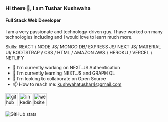 ### Hi there 👋, I am Tushar Kushwaha
#### Full Stack Web Developer
I am a very passionate and technology-driven guy. I have worked on many technologies including and I would love to learn much more.

Skills: REACT /  NODE JS/ MONGO DB/ EXPRESS JS/ NEXT JS/ MATERIAL UI/  BOOTSTRAP / CSS / HTML / AMAZON AWS / HEROKU / VERCEL / NETLIFY 

- 🔭 I’m currently working on NEXT.JS Authentication 
- 🌱 I’m currently learning NEXT.JS and GRAPH QL 
- 👯 I’m looking to collaborate on Open Source 
- 📫 How to reach me: kushwahatushar4@gmail.com 


[<img src='https://cdn.jsdelivr.net/npm/simple-icons@3.0.1/icons/github.svg' alt='github' height='40'>](https://github.com/tusharkushwaha)  [<img src='https://cdn.jsdelivr.net/npm/simple-icons@3.0.1/icons/linkedin.svg' alt='linkedin' height='40'>](https://www.linkedin.com/in/https://in.linkedin.com/in/tusharkushwaha/)  [<img src='https://cdn.jsdelivr.net/npm/simple-icons@3.0.1/icons/icloud.svg' alt='website' height='40'>](https://www.tusharkushwaha.tech/)  

![GitHub stats](https://github-readme-stats.vercel.app/api?username=tusharkushwaha&show_icons=true)  


